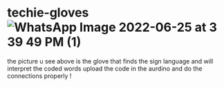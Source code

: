 # techie-gloves![WhatsApp Image 2022-06-25 at 3 39 49 PM (1)](https://user-images.githubusercontent.com/55281163/175769228-7e3de905-a0a9-4504-8eab-05388e04caf6.jpeg)
the picture u see above is the glove that finds the sign language and will interpret the coded words 
upload the code in the aurdino and do the connections properly !
